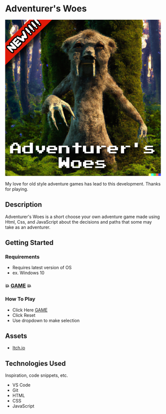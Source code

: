 # Adventurer's Woes

![adventurer'swoes](Assets/Adventurer'sWoes.png)

My love for old style adventure games has lead to this development. Thanks for playing.

## Description

Adventurer's Woes is a short choose your own adventure game made using Html, Css, and JavaScript about the decisions and paths that some may take as an adventurer.

## Getting Started

### Requirements

* Requires latest version of OS
* ex. Windows 10

### 💥 [GAME](https://dawson-myers-unitonegame.netlify.app/) 💥

### How To Play

* Click Here [GAME](https://adventurers-woes.netlify.app/)
* Click Reset
* Use dropdown to make selection

## Assets

* [Itch.io](https://itch.io/game-assets/free)

## Technologies Used

Inspiration, code snippets, etc.

* VS Code
* Git
* HTML
* CSS
* JavaScript